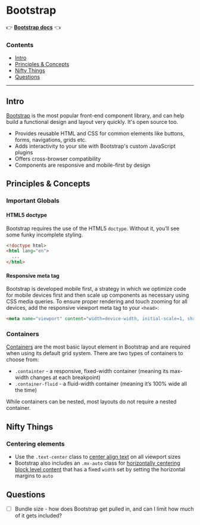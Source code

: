 # Bootstrap
:point_right: [**Bootstrap docs**](https://getbootstrap.com/docs/4.0/getting-started/introduction/) :point_left:

### Contents
- [Intro](#intro)
- [Principles & Concepts](#principles--concepts)
- [Nifty Things](#nifty-things)
- [Questions](#questions)

-------------

## Intro
[Bootstrap](https://getbootstrap.com/) is the most popular front-end component library, and can help build a functional design and layout very quickly. It's open source too.

- Provides reusable HTML and CSS for common elements like buttons, forms, navigations, grids etc.
- Adds interactivity to your site with Bootstrap's custom JavaScript plugins
- Offers cross-browser compatibility
- Components are responsive and mobile-first by design


## Principles & Concepts
### Important Globals
#### HTML5 doctype
Bootstrap requires the use of the HTML5 `doctype`. Without it, you’ll see some funky incomplete styling.
```html
<!doctype html>
<html lang="en">
  ...
</html>
```

#### Responsive meta tag
Bootstrap is developed mobile first, a strategy in which we optimize code for mobile devices first and then scale up components as necessary using CSS media queries. To ensure proper rendering and touch zooming for all devices, add the responsive viewport meta tag to your `<head>`:
```html
<meta name="viewport" content="width=device-width, initial-scale=1, shrink-to-fit=no">
```

### Containers
[Containers](https://getbootstrap.com/docs/4.0/layout/overview/#containers) are the most basic layout element in Bootstrap and are required when using its default grid system. There are two types of containers to choose from:
- `.containter` - a responsive, fixed-width container (meaning its max-width changes at each breakpoint)
- `.container-fluid` - a fluid-width container (meaning it’s 100% wide all the time)

While containers can be nested, most layouts do not require a nested container.


## Nifty Things
### Centering elements
- Use the `.text-center` class to [center align text](https://getbootstrap.com/docs/4.0/utilities/text/#text-alignment) on all viewport sizes
- Bootstrap also includes an `.mx-auto` class for [horizontally centering block level content](https://getbootstrap.com/docs/4.0/utilities/spacing/#horizontal-centering) that has a fixed `width` set by setting the horizontal margins to `auto`



## Questions
- [ ] Bundle size - how does Bootstrap get pulled in, and can I limit how much of it gets included?
